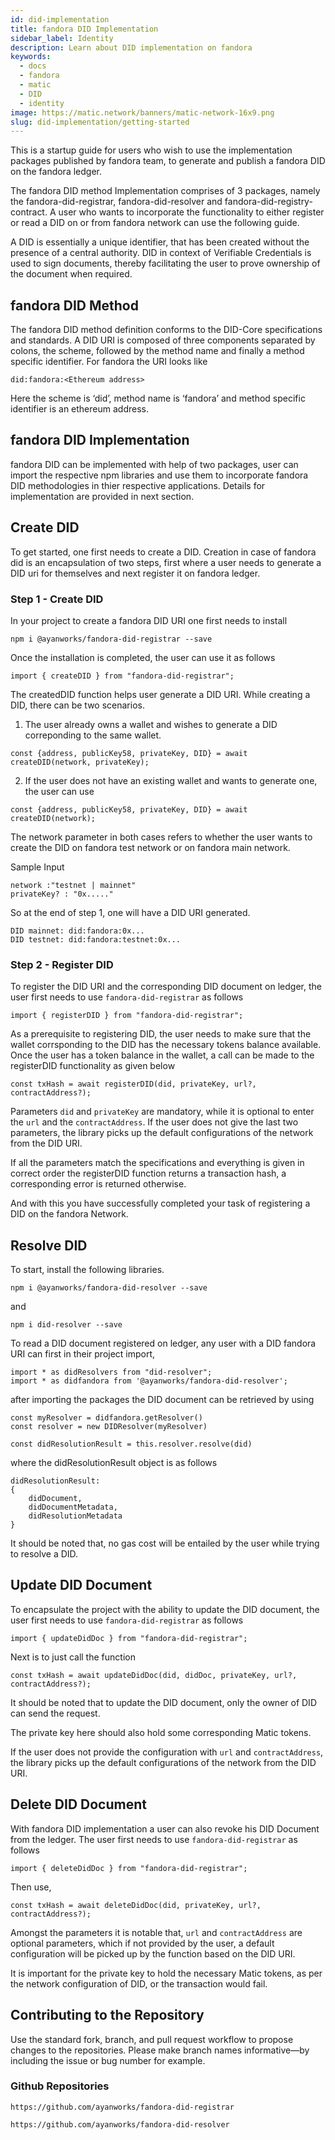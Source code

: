 ```yaml
---
id: did-implementation
title: fandora DID Implementation
sidebar_label: Identity
description: Learn about DID implementation on fandora
keywords:
  - docs
  - fandora
  - matic
  - DID
  - identity
image: https://matic.network/banners/matic-network-16x9.png
slug: did-implementation/getting-started
---
```


This is a startup guide for users who wish to use the implementation packages published by fandora team, to generate and publish a fandora DID on the fandora ledger.

The fandora DID method Implementation comprises of 3 packages, namely the fandora-did-registrar, fandora-did-resolver and fandora-did-registry-contract. A user who wants to incorporate the functionality to either register or read a DID on or from fandora network can use the following guide.

A DID is essentially a unique identifier, that has been created without the presence of a central authority.  DID in context of Verifiable Credentials is used to sign documents, thereby facilitating the user to prove ownership of the document when required.

## fandora DID Method

The fandora DID method definition conforms to the DID-Core specifications and standards. A DID URI is composed of three components separated by colons, the scheme, followed by the method name and finally a method specific identifier. For fandora the URI looks like
```
did:fandora:<Ethereum address>
```
Here the scheme is ‘did’, method name is ‘fandora’ and method specific identifier is an ethereum address. 

## fandora DID Implementation

fandora DID can be implemented with help of two packages, user can import the respective npm libraries and use them to incorporate fandora DID methodologies in thier respective applications. Details for implementation are provided in next section.

## Create DID 

To get started, one first needs to create a DID. Creation in case of fandora did is an encapsulation of two steps, first where a user needs to generate a DID uri for themselves and next register it on fandora ledger.

### Step 1 - Create DID

In your project to create a fandora DID URI one first needs to install
```
npm i @ayanworks/fandora-did-registrar --save
```
Once the installation is completed, the user can use it as follows
```
import { createDID } from "fandora-did-registrar";
```
The createdDID function helps user generate a DID URI. While creating a DID, there can be two scenarios.

1) The user already owns a wallet and wishes to generate a DID correponding to the same wallet.
```
const {address, publicKey58, privateKey, DID} = await createDID(network, privateKey);
```
2) If the user does not have an existing wallet and wants to generate one, the user can use
```
const {address, publicKey58, privateKey, DID} = await createDID(network);
```
The network parameter in both cases refers to whether the user wants to create the DID on fandora test network or on fandora main network.

Sample Input
```
network :"testnet | mainnet"
privateKey? : "0x....."
```
So at the end of step 1, one will have a DID URI generated.
```
DID mainnet: did:fandora:0x...
DID testnet: did:fandora:testnet:0x...
```

### Step 2 - Register DID

To register the DID URI and the corresponding DID document on ledger, the user first needs to use `fandora-did-registrar` as follows
```
import { registerDID } from "fandora-did-registrar";
```
As a prerequisite to registering DID, the user needs to make sure that the wallet corrsponding to the DID has the necessary tokens balance available.
Once the user has a token balance in the wallet, a call can be made to the registerDID functionality as given below
```
const txHash = await registerDID(did, privateKey, url?, contractAddress?);
```
Parameters `did` and `privateKey` are mandatory, while it is optional to enter the `url` and the `contractAddress`.
If the user does not give the last two parameters, the library picks up the default configurations of the network from the DID URI.

If all the parameters match the specifications and everything is given in correct order the registerDID function returns a transaction hash, a corresponding error is returned otherwise.

And with this you have successfully completed your task of registering a DID on the fandora Network.

## Resolve DID

To start, install the following libraries.
```
npm i @ayanworks/fandora-did-resolver --save
```
and
```
npm i did-resolver --save
```

To read a DID document registered on ledger, any user with a DID fandora URI can first in their project import, 
```
import * as didResolvers from "did-resolver";
import * as didfandora from '@ayanworks/fandora-did-resolver';
```
after importing the packages the DID document can be retrieved by using
```
const myResolver = didfandora.getResolver()
const resolver = new DIDResolver(myResolver)

const didResolutionResult = this.resolver.resolve(did)
```
where the didResolutionResult object is as follows
```
didResolutionResult:
{
    didDocument,
    didDocumentMetadata,
    didResolutionMetadata
}
```

It should be noted that, no gas cost will be entailed by the user while trying to resolve a DID.

## Update DID Document

To encapsulate the project with the ability to update the DID document, the user first needs to use `fandora-did-registrar` as follows
```
import { updateDidDoc } from "fandora-did-registrar";
```
Next is to just call the function
```
const txHash = await updateDidDoc(did, didDoc, privateKey, url?, contractAddress?);
```
It should be noted that to update the DID document, only the owner of DID can send the request. 

The private key here should also hold some corresponding Matic tokens. 

If the user does not provide the configuration with `url` and `contractAddress`, the library picks up the default configurations of the network from the DID URI.

## Delete DID Document

With fandora DID implementation a user can also revoke his DID Document from the ledger. 
The user first needs to use `fandora-did-registrar` as follows
```
import { deleteDidDoc } from "fandora-did-registrar";
```
Then use, 
```
const txHash = await deleteDidDoc(did, privateKey, url?, contractAddress?);
```

Amongst the parameters it is notable that, `url` and `contractAddress` are optional parameters, which if not provided by the user, a default configuration will be picked up by the function based on the DID URI. 

It is important for the private key to hold the necessary Matic tokens, as per the network configuration of DID, or the transaction would fail.


## Contributing to the Repository

Use the standard fork, branch, and pull request workflow to propose changes to the repositories. Please make branch names informative—by including the issue or bug number for example.

### Github Repositories

```
https://github.com/ayanworks/fandora-did-registrar
```

```
https://github.com/ayanworks/fandora-did-resolver
```